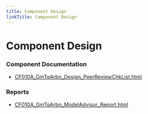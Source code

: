 ```yaml
---
title: Component Design
linkTitle: Component Design
---
```


# Component Design
### Component Documentation

- [CF010A_GmTqArbn_Design_PeerReviewChkList.html](Doc/CF010A_GmTqArbn_Design_PeerReviewChkList.html)

### Reports

- [CF010A_GmTqArbn_ModelAdvisor_Report.html](Reports/CF010A_GmTqArbn_ModelAdvisor_Report.html)

